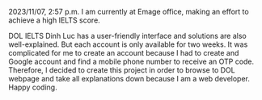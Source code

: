 2023/11/07, 2:57 p.m. I am currently at Emage office, making an effort to achieve a high IELTS score.

DOL IELTS Dinh Luc has a user-friendly interface and solutions are also well-explained. But each account is only available for two weeks. It was complicated for me to create an account because I had to create and Google account and find a mobile phone number to receive an OTP code. Therefore, I decided to create this project in order to browse to DOL webpage and take all explanations down because I am a web developer. Happy coding.
